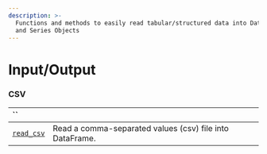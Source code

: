 ```yaml
---
description: >-
  Functions and methods to easily read tabular/structured data into DataFrame
  and Series Objects
---
```


# Input/Output

### CSV 

| \`\` |  |
| :--- | :--- |
| [`read_csv`](danfo.read_csv.md) | Read a comma-separated values \(csv\) file into DataFrame. |



